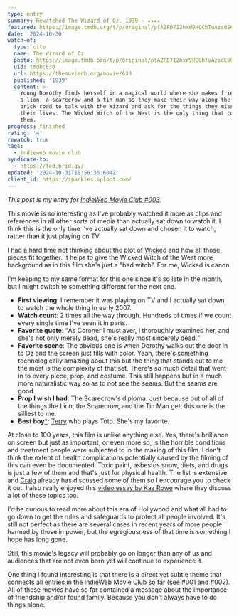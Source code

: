 ```yaml
---
type: entry
summary: Rewatched The Wizard of Oz, 1939 - ★★★★
featured: https://image.tmdb.org/t/p/original/pfAZFD7I2hxW9HCChTuAzsdE6UX.jpg
date: '2024-10-30'
watch-of:
  type: cite
  name: The Wizard of Oz
  photo: https://image.tmdb.org/t/p/original/pfAZFD7I2hxW9HCChTuAzsdE6UX.jpg
  uid: tmdb:630
  url: https://themoviedb.org/movie/630
  published: '1939'
  content: >-
    Young Dorothy finds herself in a magical world where she makes friends with
    a lion, a scarecrow and a tin man as they make their way along the yellow
    brick road to talk with the Wizard and ask for the things they miss most in
    their lives. The Wicked Witch of the West is the only thing that could stop
    them.
progress: finished
rating: '4'
rewatch: true
tags:
  - indieweb movie club
syndicate-to:
  - https://fed.brid.gy/
updated: '2024-10-31T18:56:36.604Z'
client_id: https://sparkles.sploot.com/
---
```

<i>This post is my entry for <a href="https://jamesg.blog/2024/10/02/movie-club-oct-2024/">IndieWeb Movie Club #003</a>.</i>

This movie is so interesting as I've probably watched it more as clips and references in all other sorts of media than actually sat down to watch it. I think this is the only time I've actually sat down and chosen it to watch, rather than it just playing on TV.

I had a hard time not thinking about the plot of [Wicked](https://en.wikipedia.org/wiki/Wicked_(musical)) and how all those pieces fit together. It helps to give the Wicked Witch of the West more background as in this film she's just a "bad witch". For me, Wicked is canon.

I'm keeping to my same format for this one since it's so late in the month, but I might switch to something different for the next one.

- **First viewing**: I remember it was playing on TV and I actually sat down to watch the whole thing in early 2007.
- **Watch count**: 2 times all the way through. Hundreds of times if we count every single time I've seen it in parts.
- **Favorite quote**: <q>As Coroner I must aver, I thoroughly examined her, and she's not only merely dead, she's really most sincerely dead.</q>
- **Favorite scene**: The obvious one is when Dorothy walks out the door in to Oz and the screen just fills with color. Yeah, there's something technologically amazing about this but the thing that stands out to me the most is the complexity of that set. There's so much detail that went in to every piece, prop, and costume. This still happens but in a much more naturalistic way so as to not see the seams. But the seams are good.
- **Prop I wish I had**: The Scarecrow's diploma. Just because out of all of the things the Lion, the Scarecrow, and the Tin Man get, this one is the silliest to me.
- **Best boy**[*](https://en.wikipedia.org/wiki/Best_boy): [Terry](https://www.imdb.com/name/nm1206094/) who plays Toto. She's my favorite.

At close to 100 years, this film is unlike anything else. Yes, there's brilliance on screen but just as important, or even more so, is the horrible conditions and treatment people were subjected to in the making of this film. I don't think the extent of health complications potentially caused by the filming of this can even be documented. Toxic paint, asbestos snow, diets, and drugs is just a few of them and that's just for physical health. The list is extensive and [Craig](https://mrdizzyblog.neocities.org/blog/wizard-of-oz/) already has discussed some of them so I encourage you to check it out. I also really enjoyed this [video essay by Kaz Rowe](https://www.youtube.com/watch?v=QhlrndJ1Hz8) where they discuss a lot of these topics too.

I'd be curious to read more about this era of Hollywood and what all had to go down to get the rules and safeguards to protect all people involved. It's still not perfect as there are several cases in recent years of more people harmed by those in power, but the egregiousness of that time is something I hope has long gone.

Still, this movie's legacy will probably go on longer than any of us and audiences that are not even born yet will continue to experience it.

One thing I found interesting is that there is a direct yet subtle theme that connects all entries in the [IndieWeb Movie Club](https://indieweb.org/indieweb-movie-club) so far (see [#001](https://www.benji.dog/watched/1724730246-the-matrix-1999/) and [#002](https://www.benji.dog/watched/1725858009-when-harry-met-sally-1989/)). All of these movies have so far contained a message about the importance of friendship and/or found family. Because you don't always have to do things alone.
